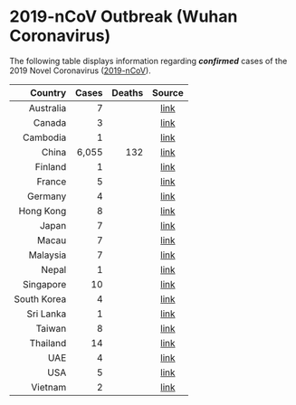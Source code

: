 # 2019-nCoV Outbreak (Wuhan Coronavirus)

The following table displays information regarding **_confirmed_** cases of the 2019 Novel Coronavirus ([2019-nCoV](https://www.cdc.gov/coronavirus/2019-ncov/index.html)).

| Country     | Cases | Deaths | Source
| ----------: | ----: | -----: | :---------------------------------------------------------: |
| Australia   |     7 |        | [link](https://www.abc.net.au/news/2020-01-29/victoria-confirms-second-case-of-coronavirus/11911076)
| Canada      |     3 |        | [link](https://bc.ctvnews.ca/b-c-confirms-province-s-first-presumptive-positive-case-of-new-coronavirus-1.4786706)
| Cambodia    |     1 |        | [link](https://www.aljazeera.com/news/2020/01/countries-confirmed-cases-coronavirus-200125070959786.html)
| China       | 6,055	|    132 | [link](https://bnonews.com/index.php/2020/01/the-latest-coronavirus-cases/)
| Finland     |     1 |        | [link](https://yle.fi/uutiset/3-11181717)
| France      |     5 |        | [link](https://bnonews.com/index.php/2020/01/the-latest-coronavirus-cases/)
| Germany     |     4 |        | [link](https://www.n-tv.de/panorama/Bereits-vier-Coronavirus-Faelle-in-Bayern-article21540544.html)
| Hong Kong   |     8 |        | [link](https://www.scmp.com/news/china/society/article/3047716/china-bans-wildlife-trade-killer-wuhan-coronavirus-spreads)
| Japan       |     7 |        | [link](https://bnonews.com/index.php/2020/01/the-latest-coronavirus-cases/)
| Macau       |     7 |        | [link](https://bnonews.com/index.php/2020/01/the-latest-coronavirus-cases/)
| Malaysia    |     7 |        | [link](https://bnonews.com/index.php/2020/01/the-latest-coronavirus-cases/)
| Nepal       |     1 |        | [link](https://www.bbc.com/news/world-asia-china-51259649)
| Singapore   |    10 |        | [link](https://bnonews.com/index.php/2020/01/the-latest-coronavirus-cases/)
| South Korea |     4 |        | [link](https://www.bbc.com/news/world-asia-china-51259649)
| Sri Lanka   |     1 |        | [link](https://www.ft.com/content/11e019c2-fbdb-3c50-a7fe-d15cec8648c7)
| Taiwan      |     8 |        | [link](https://bnonews.com/index.php/2020/01/the-latest-coronavirus-cases/)
| Thailand    |    14 |        | [link](https://www.aljazeera.com/news/2020/01/countries-confirmed-cases-coronavirus-200125070959786.html)
| UAE         |     4 |        | [link](http://wam.ae/en/details/1395302819592)
| USA         |     5 |        | [link](https://www.fox29.com/news/arizona-resident-is-5th-confirmed-case-of-coronavirus-in-us)
| Vietnam     |     2 |        | [link](https://www.aljazeera.com/news/2020/01/countries-confirmed-cases-coronavirus-200125070959786.html)
